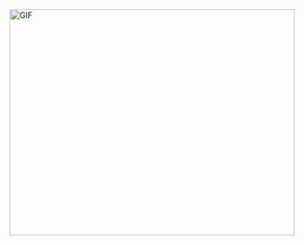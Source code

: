 
<div>
  <img align="right" alt="GIF" src="https://github.com/abhisheknaiidu/abhisheknaiidu/blob/master/code.gif?raw=true" width="100%" height="400" />
</div>

<pre>  
- 👋 Hi, I’m @soomtochukwu

- 👀 I’m interested in web2 and web3

- 🌱 I’m currently learning web3

- 💞️ I’m seeking a challenging
position with seasoned professionals and clients in a fast-paced environment

- 📫 How to reach me https://x.com/xSomtochukwu
</pre>

<!---
soomtochukwu/soomtochukwu is a ✨ special ✨ repository because its `README.md` (this file) appears on your GitHub profile.
You can click the Preview link to take a look at your changes.
--->
